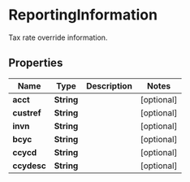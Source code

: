 

# ReportingInformation

Tax rate override information.
## Properties

Name | Type | Description | Notes
------------ | ------------- | ------------- | -------------
**acct** | **String** |  |  [optional]
**custref** | **String** |  |  [optional]
**invn** | **String** |  |  [optional]
**bcyc** | **String** |  |  [optional]
**ccycd** | **String** |  |  [optional]
**ccydesc** | **String** |  |  [optional]



